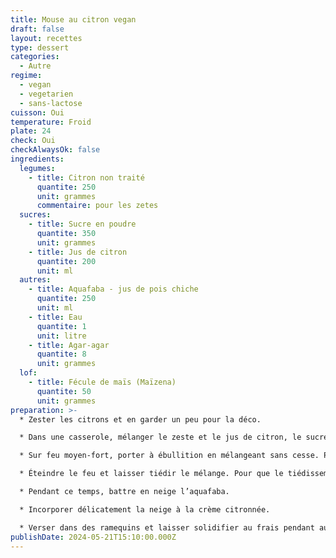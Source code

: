 ```yaml
---
title: Mouse au citron vegan
draft: false
layout: recettes
type: dessert
categories:
  - Autre
regime:
  - vegan
  - vegetarien
  - sans-lactose
cuisson: Oui
temperature: Froid
plate: 24
check: Oui
checkAlwaysOk: false
ingredients:
  legumes:
    - title: Citron non traité
      quantite: 250
      unit: grammes
      commentaire: pour les zetes
  sucres:
    - title: Sucre en poudre
      quantite: 350
      unit: grammes
    - title: Jus de citron
      quantite: 200
      unit: ml
  autres:
    - title: Aquafaba - jus de pois chiche
      quantite: 250
      unit: ml
    - title: Eau
      quantite: 1
      unit: litre
    - title: Agar-agar
      quantite: 8
      unit: grammes
  lof:
    - title: Fécule de maïs (Maïzena)
      quantite: 50
      unit: grammes
preparation: >-
  * Zester les citrons et en garder un peu pour la déco.

  * Dans une casserole, mélanger le zeste et le jus de citron, le sucre, la fécule et l’agar-agar puis ajouter l’huile, l'eau. Il ne doit pas y avoir de grumeaux. Si besoin, utiliser un fouet pour bien mélanger.

  * Sur feu moyen-fort, porter à ébullition en mélangeant sans cesse. Poursuivre la cuisson pendant environ 1 minute après épaississement du mélange, en continuant de mélanger vigoureusement.

  * Éteindre le feu et laisser tiédir le mélange. Pour que le tiédissement soit plus rapide, poser la casserole hors de la plaque, laisser la casserole découverte et remuer vigoureusement son contenu à plusieurs reprises.

  * Pendant ce temps, battre en neige l’aquafaba.

  * Incorporer délicatement la neige à la crème citronnée.

  * Verser dans des ramequins et laisser solidifier au frais pendant au moins 2h, ou pendant tout la nuit.
publishDate: 2024-05-21T15:10:00.000Z
---
```

